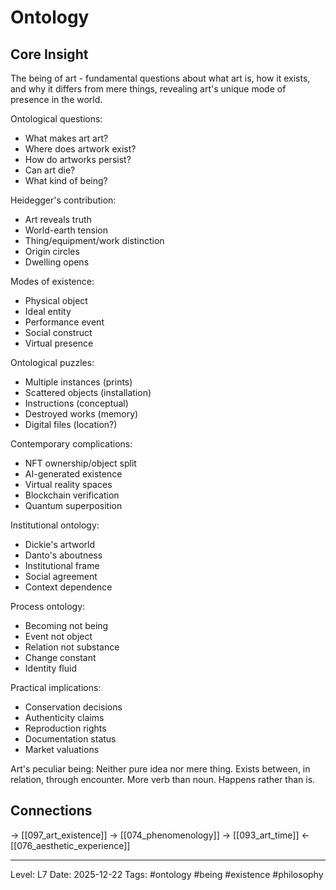 # Ontology

## Core Insight
The being of art - fundamental questions about what art is, how it exists, and why it differs from mere things, revealing art's unique mode of presence in the world.

Ontological questions:
- What makes art art?
- Where does artwork exist?
- How do artworks persist?
- Can art die?
- What kind of being?

Heidegger's contribution:
- Art reveals truth
- World-earth tension
- Thing/equipment/work distinction
- Origin circles
- Dwelling opens

Modes of existence:
- Physical object
- Ideal entity
- Performance event
- Social construct
- Virtual presence

Ontological puzzles:
- Multiple instances (prints)
- Scattered objects (installation)
- Instructions (conceptual)
- Destroyed works (memory)
- Digital files (location?)

Contemporary complications:
- NFT ownership/object split
- AI-generated existence
- Virtual reality spaces
- Blockchain verification
- Quantum superposition

Institutional ontology:
- Dickie's artworld
- Danto's aboutness
- Institutional frame
- Social agreement
- Context dependence

Process ontology:
- Becoming not being
- Event not object
- Relation not substance
- Change constant
- Identity fluid

Practical implications:
- Conservation decisions
- Authenticity claims
- Reproduction rights
- Documentation status
- Market valuations

Art's peculiar being: Neither pure idea nor mere thing. Exists between, in relation, through encounter. More verb than noun. Happens rather than is.

## Connections
→ [[097_art_existence]]
→ [[074_phenomenology]]
→ [[093_art_time]]
← [[076_aesthetic_experience]]

---
Level: L7
Date: 2025-12-22
Tags: #ontology #being #existence #philosophy